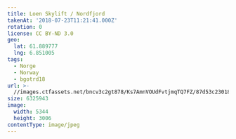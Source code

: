 ```yaml
---
title: Loen Skylift / Nordfjord
takenAt: '2018-07-23T11:21:41.000Z'
rotation: 0
license: CC BY-ND 3.0
geo:
  lat: 61.889777
  lng: 6.851005
tags:
  - Norge
  - Norway
  - bgotrd18
url: >-
  //images.ctfassets.net/bncv3c2gt878/Ks7AmnVOUdFvtjmqTQ7FZ/87d53c23018a76424a365e4b5a14ae3e/loen-skylift--nordfjord_42051145390_o
size: 6325943
image:
  width: 5344
  height: 3006
contentType: image/jpeg
---
```


